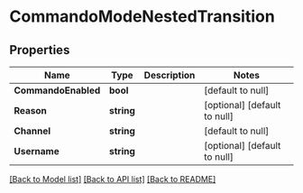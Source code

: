 # CommandoModeNestedTransition

## Properties
Name | Type | Description | Notes
------------ | ------------- | ------------- | -------------
**CommandoEnabled** | **bool** |  | [default to null]
**Reason** | **string** |  | [optional] [default to null]
**Channel** | **string** |  | [default to null]
**Username** | **string** |  | [optional] [default to null]

[[Back to Model list]](../README.md#documentation-for-models) [[Back to API list]](../README.md#documentation-for-api-endpoints) [[Back to README]](../README.md)


